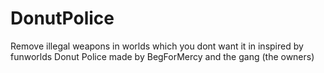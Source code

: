 # DonutPolice
Remove illegal weapons in worlds which you dont want it in inspired by funworlds Donut Police made by BegForMercy and the gang (the owners)
